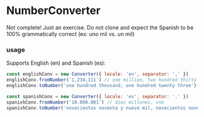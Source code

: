 # NumberConverter

Not complete! Just an exercise. Do not clone and expect the Spanish to be 100% grammatically correct (ex: uno mil vs. un mil)

### usage

Supports English (en) and Spanish (es):

```js
const englishConv = new Converter({ locale: 'en', separator: ',' })
englishConv.fromNumber('1,234,111') // one million, two hundred thirty four thousand, one hundred eleven
englishConv.toNumber('one hundred thousand, one hundred twenty three') // 100,123

const spanishConv = new Converter({ locale: 'es', separator: '.' })
spanishConv.fromNumber('10.000.001') // diez millones, uno
spanishConv.toNumber('novecientos noventa y nueve mil, novecientos noventa y nueve') // 999.999
```
